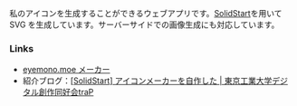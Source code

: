 <!-- markdownlint-disable-file MD041 -->

私のアイコンを生成することができるウェブアプリです。[SolidStart](https://start.solidjs.com/getting-started/what-is-solidstart)を用いて SVG を生成しています。サーバーサイドでの画像生成にも対応しています。

### Links

- [eyemono.moe メーカー](https://icon.eyemono.moe/)
- 紹介ブログ：[[SolidStart] アイコンメーカーを自作した | 東京工業大学デジタル創作同好会traP](https://trap.jp/post/2158/)
